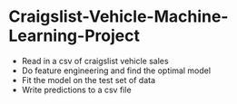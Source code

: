 # Craigslist-Vehicle-Machine-Learning-Project
- Read in a csv of craigslist vehicle sales
- Do feature engineering and find the optimal model
- Fit the model on the test set of data
- Write predictions to a csv file

